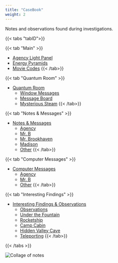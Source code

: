 ```yaml
---
title: "CaseBook"
weight: 2
--- 
```


Notes and observations found during investigations.







{{< tabs "tabID">}}

{{< tab "Main" >}}
- [Agency Light Panel](light_panel)
- [Energy Pyramids](energy_pyramids)
- [Movie Codes](movie_codes)
{{< /tab>}}

{{< tab "Quantum Room" >}}
- [Quantum Room](quantum)
	- [Window Messages](quantum/window_messages)
	- [Message Board](quantum/message_board)
	- [Mysterious Steam](quantum/steam)
{{< /tab>}}

{{< tab "Notes & Messages" >}}
- [Notes & Messages](notes)
	- [Agency](notes/agency)
	- [Mr. B](notes/mrb)
	- [Mr. Brookhaven](notes/mrbookhaven)
	- [Madison](notes/madison)
	- [Other](notes/other)
{{< /tab>}}

{{< tab "Computer Messages" >}}
- [Computer Messages](computer)
	- [Agency](computer/agency)
	- [Mr. B](computer/mrb)
	- [Other](computer/other)
{{< /tab>}}

{{< tab "Interesting Findings" >}}
- [Interesting Findings & Observations](interesting)
	- [Observations](interesting/observations.md)
	- [Under the Fountain](interesting/fountain.md)
	- [Rocketship](interesting/rocketship.md)
	- [Camp Cabin](interesting/camp_cabin.md)
	- [Hidden Valley Cave](interesting/hidden_valley_cave.md)
	- [Teleporting](interesting/teleporting.md)
{{< /tab>}}

{{< /tabs >}}

![Collage of notes](/images/bh/collage.png)

